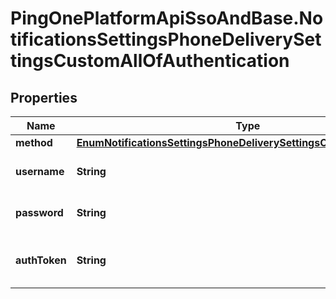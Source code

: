 # PingOnePlatformApiSsoAndBase.NotificationsSettingsPhoneDeliverySettingsCustomAllOfAuthentication

## Properties

Name | Type | Description | Notes
------------ | ------------- | ------------- | -------------
**method** | [**EnumNotificationsSettingsPhoneDeliverySettingsCustomAuthMethod**](EnumNotificationsSettingsPhoneDeliverySettingsCustomAuthMethod.md) |  | 
**username** | **String** | The username for the custom provider account. Required when &#x60;authentication.method&#x3D;BASIC&#x60; | [optional] 
**password** | **String** | The password for the custom provider account. Required when &#x60;authentication.method&#x3D;BASIC&#x60; | [optional] 
**authToken** | **String** | The authentication token for the custom provider account.  Required when &#x60;authentication.method&#x3D;BEARER&#x60; | [optional] 


